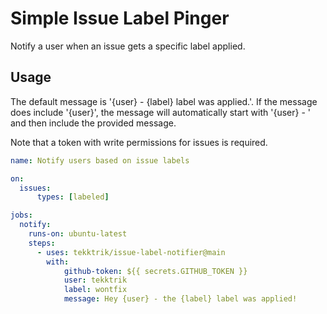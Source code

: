 # Simple Issue Label Pinger

Notify a user when an issue gets a specific label applied.

## Usage

The default message is '{user} - {label} label was applied.'.  If the
message does include '{user}', the message will automatically start
with '{user} - ' and then include the provided message.

Note that a token with write permissions for issues is required.

```yaml
name: Notify users based on issue labels

on:
  issues:
      types: [labeled]

jobs:
  notify:
    runs-on: ubuntu-latest
    steps:
      - uses: tekktrik/issue-label-notifier@main
        with:
            github-token: ${{ secrets.GITHUB_TOKEN }}
            user: tekktrik
            label: wontfix
            message: Hey {user} - the {label} label was applied!
```
